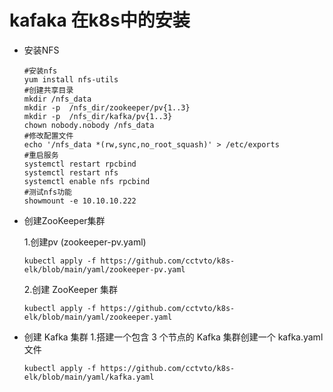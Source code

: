 # kafaka 在k8s中的安装
+ 安装NFS
  ```
  #安装nfs
  yum install nfs-utils
  #创建共享目录
  mkdir /nfs_data
  mkdir -p  /nfs_dir/zookeeper/pv{1..3}
  mkdir -p  /nfs_dir/kafka/pv{1..3}
  chown nobody.nobody /nfs_data
  #修改配置文件
  echo '/nfs_data *(rw,sync,no_root_squash)' > /etc/exports
  #重启服务
  systemctl restart rpcbind
  systemctl restart nfs
  systemctl enable nfs rpcbind
  #测试nfs功能
  showmount -e 10.10.10.222
+ 创建ZooKeeper集群 

  1.创建pv (zookeeper-pv.yaml)
  ```
  kubectl apply -f https://github.com/cctvto/k8s-elk/blob/main/yaml/zookeeper-pv.yaml  
  ```
  2.创建 ZooKeeper 集群 
    ```
  kubectl apply -f https://github.com/cctvto/k8s-elk/blob/main/yaml/zookeeper.yaml
+ 创建 Kafka 集群
  1.搭建一个包含 3 个节点的 Kafka 集群创建一个 kafka.yaml 文件
   ```
  kubectl apply -f https://github.com/cctvto/k8s-elk/blob/main/yaml/kafka.yaml
